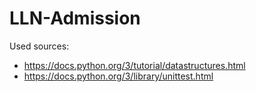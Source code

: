 # LLN-Admission
Used sources:
- https://docs.python.org/3/tutorial/datastructures.html
- https://docs.python.org/3/library/unittest.html
